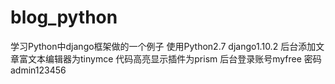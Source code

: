 # blog_python
学习Python中django框架做的一个例子
使用Python2.7 django1.10.2
后台添加文章富文本编辑器为tinymce
代码高亮显示插件为prism
后台登录账号myfree 密码admin123456
